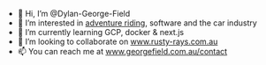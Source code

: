 - 👋 Hi, I’m @Dylan-George-Field
- 👀 I’m interested in [adventure riding](https://adventure.georgefield.com.au), software and the car industry
- 🌱 I’m currently learning GCP, docker & next.js
- 💞️ I’m looking to collaborate on www.rusty-rays.com.au
- 📫 You can reach me at www.georgefield.com.au/contact

<!---
Dylan-George-Field/Dylan-George-Field is a ✨ special ✨ repository because its `README.md` (this file) appears on your GitHub profile.
You can click the Preview link to take a look at your changes.
--->
